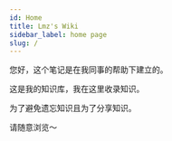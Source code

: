 ```yaml
---
id: Home
title: Lmz's Wiki
sidebar_label: home page
slug: /
---
```



您好，这个笔记是在我同事的帮助下建立的。

这是我的知识库，我在这里收录知识。

为了避免遗忘知识且为了分享知识。

请随意浏览～



